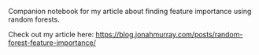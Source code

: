 Companion notebook for my article about finding feature importance using random forests.

Check out my article here: https://blog.jonahmurray.com/posts/random-forest-feature-importance/

